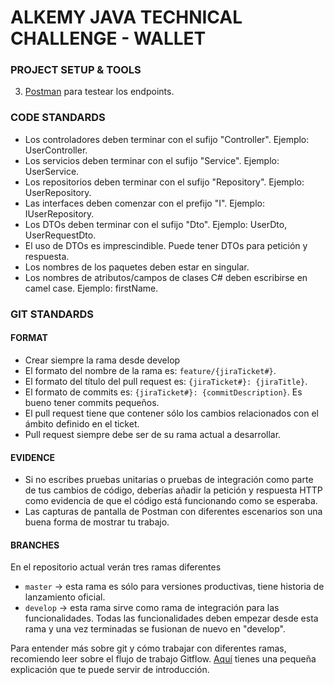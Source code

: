 # ALKEMY JAVA TECHNICAL CHALLENGE - WALLET

### PROJECT SETUP & TOOLS
3. [Postman](https://www.postman.com/downloads/) para testear los endpoints.

### CODE STANDARDS
- Los controladores deben terminar con el sufijo "Controller". Ejemplo: UserController.
- Los servicios deben terminar con el sufijo "Service". Ejemplo: UserService.
- Los repositorios deben terminar con el sufijo "Repository". Ejemplo: UserRepository.
- Las interfaces deben comenzar con el prefijo "I". Ejemplo: IUserRepository.
- Los DTOs deben terminar con el sufijo "Dto". Ejemplo: UserDto, UserRequestDto.
- El uso de DTOs es imprescindible. Puede tener DTOs para petición y respuesta.
- Los nombres de los paquetes deben estar en singular.
- Los nombres de atributos/campos de clases C# deben escribirse en camel case. Ejemplo: firstName.

### GIT STANDARDS

#### FORMAT
- Crear siempre la rama desde develop
- El formato del nombre de la rama es: `feature/{jiraTicket#}`.
- El formato del título del pull request es: `{jiraTicket#}: {jiraTitle}`.
- El formato de commits es: `{jiraTicket#}: {commitDescription}`. Es bueno tener commits pequeños.
- El pull request tiene que contener sólo los cambios relacionados con el ámbito definido en el ticket.
- Pull request siempre debe ser de su rama actual a desarrollar.

#### EVIDENCE
- Si no escribes pruebas unitarias o pruebas de integración como parte de tus cambios de código, deberías añadir la petición y respuesta HTTP como evidencia de que el código está funcionando como se esperaba.
- Las capturas de pantalla de Postman con diferentes escenarios son una buena forma de mostrar tu trabajo.

#### BRANCHES
En el repositorio actual verán tres ramas diferentes
- `master` -> esta rama es sólo para versiones productivas, tiene historia de lanzamiento oficial.
- `develop` -> esta rama sirve como rama de integración para las funcionalidades. Todas las funcionalidades deben empezar desde esta rama y una vez terminadas se fusionan de nuevo en "develop".

Para entender más sobre git y cómo trabajar con diferentes ramas, recomiendo leer sobre el flujo de trabajo Gitflow. [Aquí](https://www.atlassian.com/git/tutorials/comparing-workflows/gitflow-workflow) tienes una pequeña explicación que te puede servir de introducción.
